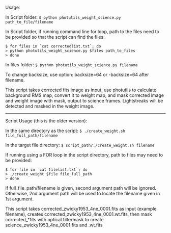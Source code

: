 

Usage:

In Script folder:
`$ python photutils_weight_science.py path_to_file/filename`

In Script folder, if running command line for loop, path to the files need to be provided so that the script can find the files:
```
$ for files in `cat correctedlist.txt`; do
> python photutils_weight_science.py $files path_to_files
> done
```

In files folder:
`$ python photutils_weight_science.py filename`

To change backsize, use option: backsize=64 or -backsize=64 after filename.

This script takes corrected fits image as input, use photutils to calculate background RMS map, convert it to weight map, 
and mask corrected image and weight image with mask, output to science frames. Lightstreaks will be detected and masked in the weight image.


------------------------------------------

Script Usage (this is the older version):

In the same directory as the script:
`$ ./create_weight.sh file_full_path/filename`

In the target file directory:
`$ script_path/./create_weight.sh filename`

If running using a FOR loop in the script directory, path to files may need to be provided:
```
$ for file in `cat filelist.txt`; do
> ./create_weight $file file_full_path
> done
```

If full_file_path/filename is given, second argument path will be ignored. Otherwise, 2nd argument path will be used to locate the filename given in 1st argument.


This script takes corrected_zwicky1953_4ne_0001.fits as input (example filename), creates corrected_zwicky1953_4ne_0001.wt.fits, then mask corrected_*fits with optical filtermask to create science_zwicky1953_4ne_0001.fits and .wt.fits


